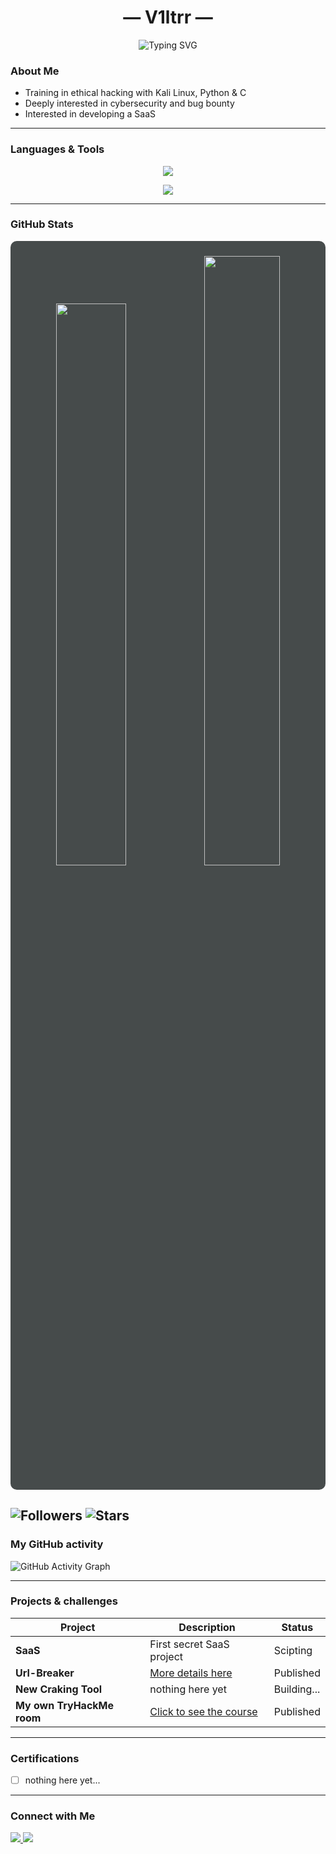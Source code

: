 <h1 align="center">— V1ltrr —</h1>
<p align="center">
  <img src="https://readme-typing-svg.herokuapp.com?font=Arial&size=24&duration=4000&pause=1500&center=true&vCenter=true&width=435&color=%23cccccc&lines=Student+in+Cybersecurity;Passionate+about+ethical+hacking;Building+skills+on+Kali+Linux;Based+in+Belgium" alt="Typing SVG" />
</p>


### About Me

- Training in ethical hacking with Kali Linux, Python & C  
- Deeply interested in cybersecurity and bug bounty  
- Interested in developing a SaaS

---

### Languages & Tools

<p align="center">
  <a href="https://github.com/V1ltrr#languages--tools">
    <img src="https://skillicons.dev/icons?i=git,blender,codepen,discord,figma,firebase,github,kali,notion,obsidian,powershell,vscode,windows"/>
  </a>
</p>

<p align="center">
  <a href="https://github.com/V1ltrr#languages--tools">
    <img src="https://skillicons.dev/icons?i=c,css,html,linux,powershell,py"/>
  </a>
</p>

---

### GitHub Stats

<div align="center" style="background-color: rgb(70,75,75); color: rgba(158,203,255,1); padding: 10px; border-radius: 10px;">

<p>
  <img src="https://github-readme-stats.vercel.app/api?username=v1ltrr&show_icons=true&theme=dark&hide=stars" width="48%" />
  <img src="https://github-readme-stats.vercel.app/api/top-langs/?username=v1ltrr&layout=compact&theme=dark" width="50%" />
</p>

</div>

![Followers](https://img.shields.io/github/followers/v1ltrr?label=Followers&style=social)
![Stars](https://img.shields.io/github/stars/v1ltrr?style=social)
---

### My GitHub activity

![GitHub Activity Graph](https://github-readme-activity-graph.vercel.app/graph?username=v1ltrr&theme=github)

---

### Projects & challenges

| Project                     | Description                                                   | Status        |
|----------------------------|---------------------------------------------------------------|---------------|
| **SaaS**      | First secret SaaS project                                        |     Scipting     |
| **Url-Breaker**      | [More details here](https://github.com/V1ltrr/Url-Breaker)                                        |     Published     |
| **New Craking Tool**      | nothing here yet                                        |     Building...     |
| **My own TryHackMe room**  | [Click to see the course](https://tryhackme.com/room/first_steps_in_cybersecutity)               |     Published     |

---

### Certifications 

- [ ] nothing here yet...  

---

### Connect with Me

<p align="left">
  <a href="https://discord.gg/YOUR_DISCORD_INVITE" target="_blank">
    <img src="https://img.shields.io/badge/Discord-5865F2?style=for-the-badge&logo=discord&logoColor=white"/>
  <a href="https://tryhackme.com/p/V1ltrr" target="_blank">
    <img src="https://img.shields.io/badge/TryHackMe-212C42?style=for-the-badge&logo=tryhackme&logoColor=red"/>
  </a>
</p>
